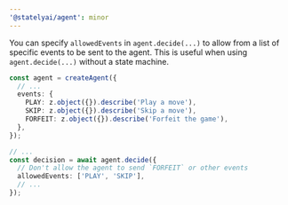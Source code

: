 ```yaml
---
'@statelyai/agent': minor
---
```


You can specify `allowedEvents` in `agent.decide(...)` to allow from a list of specific events to be sent to the agent. This is useful when using `agent.decide(...)` without a state machine.

```ts
const agent = createAgent({
  // ...
  events: {
    PLAY: z.object({}).describe('Play a move'),
    SKIP: z.object({}).describe('Skip a move'),
    FORFEIT: z.object({}).describe('Forfeit the game'),
  },
});

// ...
const decision = await agent.decide({
  // Don't allow the agent to send `FORFEIT` or other events
  allowedEvents: ['PLAY', 'SKIP'],
  // ...
});
```

